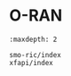 # O-RAN

```{toctree}
:maxdepth: 2

smo-ric/index
xfapi/index
```

<!-- ```{toctree}
:maxdepth: 1

``` -->